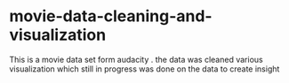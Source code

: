 # movie-data-cleaning-and-visualization
This is a movie data set form audacity . the data was cleaned various visualization which still in progress was done on the data to create insight
